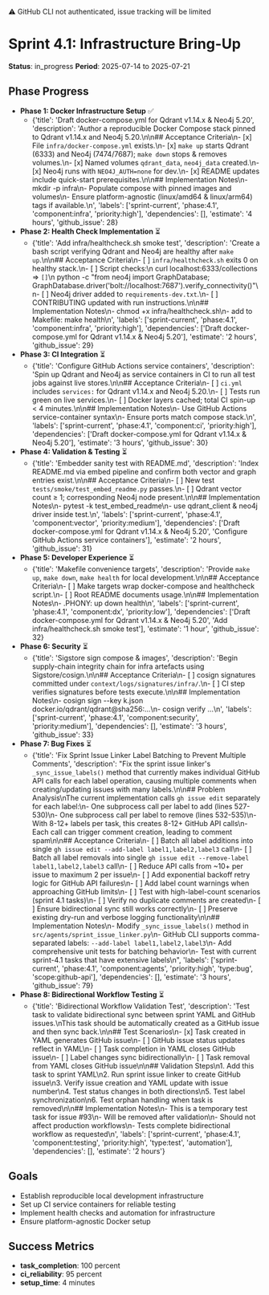 ⚠️  GitHub CLI not authenticated, issue tracking will be limited
# Sprint 4.1: Infrastructure Bring-Up
**Status**: in_progress
**Period**: 2025-07-14 to 2025-07-21

## Phase Progress
- **Phase 1: Docker Infrastructure Setup** ✅
  - {'title': 'Draft docker-compose.yml for Qdrant v1.14.x & Neo4j 5.20', 'description': 'Author a reproducible Docker Compose stack pinned to Qdrant v1.14.x and Neo4j 5.20.\n\n## Acceptance Criteria\n- [x] File `infra/docker-compose.yml` exists.\n- [x] `make up` starts Qdrant (6333) and Neo4j (7474/7687); `make down` stops & removes volumes.\n- [x] Named volumes `qdrant_data`, `neo4j_data` created.\n- [x] Neo4j runs with `NEO4J_AUTH=none` for dev.\n- [x] README updates include quick-start prerequisites.\n\n## Implementation Notes\n- mkdir -p infra\n- Populate compose with pinned images and volumes\n- Ensure platform-agnostic (linux/amd64 & linux/arm64) tags if available.\n', 'labels': ['sprint-current', 'phase:4.1', 'component:infra', 'priority:high'], 'dependencies': [], 'estimate': '4 hours', 'github_issue': 28}
- **Phase 2: Health Check Implementation** ⏳
  - {'title': 'Add infra/healthcheck.sh smoke test', 'description': 'Create a bash script verifying Qdrant and Neo4j are healthy after `make up`.\n\n## Acceptance Criteria\n- [ ] `infra/healthcheck.sh` exits 0 on healthy stack.\n- [ ] Script checks:\n      curl localhost:6333/collections ⇒ `[]`\n      python -c "from neo4j import GraphDatabase; GraphDatabase.driver(\'bolt://localhost:7687\').verify_connectivity()"\n- [ ] Neo4j driver added to `requirements-dev.txt`.\n- [ ] CONTRIBUTING updated with run instructions.\n\n## Implementation Notes\n- chmod +x infra/healthcheck.sh\n- add to Makefile: make health\n', 'labels': ['sprint-current', 'phase:4.1', 'component:infra', 'priority:high'], 'dependencies': ['Draft docker-compose.yml for Qdrant v1.14.x & Neo4j 5.20'], 'estimate': '2 hours', 'github_issue': 29}
- **Phase 3: CI Integration** ⏳
  - {'title': 'Configure GitHub Actions service containers', 'description': 'Spin up Qdrant and Neo4j as service containers in CI to run all test jobs against live stores.\n\n## Acceptance Criteria\n- [ ] `ci.yml` includes `services:` for Qdrant v1.14.x and Neo4j 5.20.\n- [ ] Tests run green on live services.\n- [ ] Docker layers cached; total CI spin-up < 4 minutes.\n\n## Implementation Notes\n- Use GitHub Actions service-container syntax\n- Ensure ports match compose stack.\n', 'labels': ['sprint-current', 'phase:4.1', 'component:ci', 'priority:high'], 'dependencies': ['Draft docker-compose.yml for Qdrant v1.14.x & Neo4j 5.20'], 'estimate': '3 hours', 'github_issue': 30}
- **Phase 4: Validation & Testing** ⏳
  - {'title': 'Embedder sanity test with README.md', 'description': 'Index README.md via embed pipeline and confirm both vector and graph entries exist.\n\n## Acceptance Criteria\n- [ ] New test `tests/smoke/test_embed_readme.py` passes.\n- [ ] Qdrant vector count ≥ 1; corresponding Neo4j node present.\n\n## Implementation Notes\n- pytest -k test_embed_readme\n- use qdrant_client & neo4j driver inside test.\n', 'labels': ['sprint-current', 'phase:4.1', 'component:vector', 'priority:medium'], 'dependencies': ['Draft docker-compose.yml for Qdrant v1.14.x & Neo4j 5.20', 'Configure GitHub Actions service containers'], 'estimate': '2 hours', 'github_issue': 31}
- **Phase 5: Developer Experience** ⏳
  - {'title': 'Makefile convenience targets', 'description': 'Provide `make up`, `make down`, `make health` for local development.\n\n## Acceptance Criteria\n- [ ] Make targets wrap docker-compose and healthcheck script.\n- [ ] Root README documents usage.\n\n## Implementation Notes\n- .PHONY: up down health\n', 'labels': ['sprint-current', 'phase:4.1', 'component:dx', 'priority:low'], 'dependencies': ['Draft docker-compose.yml for Qdrant v1.14.x & Neo4j 5.20', 'Add infra/healthcheck.sh smoke test'], 'estimate': '1 hour', 'github_issue': 32}
- **Phase 6: Security** ⏳
  - {'title': 'Sigstore sign compose & images', 'description': 'Begin supply-chain integrity chain for infra artefacts using Sigstore/cosign.\n\n## Acceptance Criteria\n- [ ] cosign signatures committed under `context/logs/signatures/infra/`.\n- [ ] CI step verifies signatures before tests execute.\n\n## Implementation Notes\n- cosign sign --key k.json docker.io/qdrant/qdrant@sha256:...\n- cosign verify ...\n', 'labels': ['sprint-current', 'phase:4.1', 'component:security', 'priority:medium'], 'dependencies': [], 'estimate': '3 hours', 'github_issue': 33}
- **Phase 7: Bug Fixes** ⏳
  - {'title': 'Fix Sprint Issue Linker Label Batching to Prevent Multiple Comments', 'description': "Fix the sprint issue linker's `_sync_issue_labels()` method that currently makes individual GitHub API calls for each label operation, causing multiple comments when creating/updating issues with many labels.\n\n## Problem Analysis\nThe current implementation calls `gh issue edit` separately for each label:\n- One subprocess call per label to add (lines 527-530)\n- One subprocess call per label to remove (lines 532-535)\n- With 8-12+ labels per task, this creates 8-12+ GitHub API calls\n- Each call can trigger comment creation, leading to comment spam\n\n## Acceptance Criteria\n- [ ] Batch all label additions into single `gh issue edit --add-label label1,label2,label3` call\n- [ ] Batch all label removals into single `gh issue edit --remove-label label1,label2,label3` call\n- [ ] Reduce API calls from ~10+ per issue to maximum 2 per issue\n- [ ] Add exponential backoff retry logic for GitHub API failures\n- [ ] Add label count warnings when approaching GitHub limits\n- [ ] Test with high-label-count scenarios (sprint 4.1 tasks)\n- [ ] Verify no duplicate comments are created\n- [ ] Ensure bidirectional sync still works correctly\n- [ ] Preserve existing dry-run and verbose logging functionality\n\n## Implementation Notes\n- Modify `_sync_issue_labels()` method in `src/agents/sprint_issue_linker.py`\n- GitHub CLI supports comma-separated labels: `--add-label label1,label2,label3`\n- Add comprehensive unit tests for batching behavior\n- Test with current sprint-4.1 tasks that have extensive labels\n", 'labels': ['sprint-current', 'phase:4.1', 'component:agents', 'priority:high', 'type:bug', 'scope:github-api'], 'dependencies': [], 'estimate': '3 hours', 'github_issue': 79}
- **Phase 8: Bidirectional Workflow Testing** ⏳
  - {'title': 'Bidirectional Workflow Validation Test', 'description': 'Test task to validate bidirectional sync between sprint YAML and GitHub issues.\nThis task should be automatically created as a GitHub issue and then sync back.\n\n## Test Scenarios\n- [x] Task created in YAML generates GitHub issue\n- [ ] GitHub issue status updates reflect in YAML\n- [ ] Task completion in YAML closes GitHub issue\n- [ ] Label changes sync bidirectionally\n- [ ] Task removal from YAML closes GitHub issue\n\n## Validation Steps\n1. Add this task to sprint YAML\n2. Run sprint issue linker to create GitHub issue\n3. Verify issue creation and YAML update with issue number\n4. Test status changes in both directions\n5. Test label synchronization\n6. Test orphan handling when task is removed\n\n## Implementation Notes\n- This is a temporary test task for issue #93\n- Will be removed after validation\n- Should not affect production workflows\n- Tests complete bidirectional workflow as requested\n', 'labels': ['sprint-current', 'phase:4.1', 'component:testing', 'priority:high', 'type:test', 'automation'], 'dependencies': [], 'estimate': '2 hours'}

## Goals
- Establish reproducible local development infrastructure
- Set up CI service containers for reliable testing
- Implement health checks and automation for infrastructure
- Ensure platform-agnostic Docker setup

## Success Metrics
- **task_completion**: 100 percent
- **ci_reliability**: 95 percent
- **setup_time**: 4 minutes
